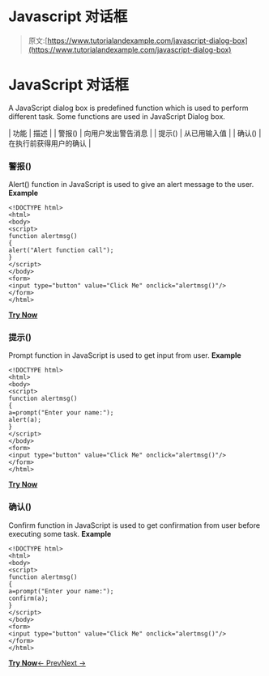 # Javascript 对话框

> 原文:[https://www.tutorialandexample.com/javascript-dialog-box](https://www.tutorialandexample.com/javascript-dialog-box)

# JavaScript 对话框

A JavaScript dialog box is predefined function which is used to perform different task. Some functions are used in JavaScript Dialog box.

| 功能 | 描述 |
| 警报() | 向用户发出警告消息 |
| 提示() | 从已用输入值 |
| 确认() | 在执行前获得用户的确认 |

### 警报()

Alert() function in JavaScript is used to give an alert message to the user. **Example**

```
<!DOCTYPE html>  
<html>  
<body>  
<script>  
function alertmsg()  
{  
alert("Alert function call");  
}  
</script>  
</body>  
<form>  
<input type="button" value="Click Me" onclick="alertmsg()"/>  
</form>  
</html>
```

**[Try Now](https://editor.tutorialandexample.com/web/test.jsp?filename=javascriptdialogbox1)**

### 提示()

Prompt function in JavaScript is used to get input from user. **Example**

```
<!DOCTYPE html>  
<html>  
<body>  
<script>  
function alertmsg()  
{  
a=prompt("Enter your name:");  
alert(a);  
}  
</script>  
</body>  
<form>  
<input type="button" value="Click Me" onclick="alertmsg()"/>  
</form>  
</html>
```

**[Try Now](https://editor.tutorialandexample.com/web/test.jsp?filename=javascriptdialogbox2)**

### 确认()

Confirm function in JavaScript is used to get confirmation from user before executing some task. **Example**

```
<!DOCTYPE html>  
<html>  
<body>  
<script>  
function alertmsg()  
{  
a=prompt("Enter your name:");  
confirm(a);  
}  
</script>  
</body>  
<form>  
<input type="button" value="Click Me" onclick="alertmsg()"/>  
</form>  
</html>
```

**[Try Now](https://editor.tutorialandexample.com/web/test.jsp?filename=javascriptdialogbox3)**[← Prev](https://www.tutorialandexample.com/javascript-number)[Next →](https://www.tutorialandexample.com/javascript-window-object)